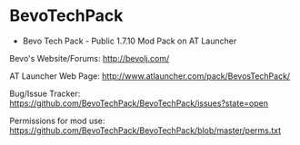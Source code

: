 BevoTechPack
============

- Bevo Tech Pack -
Public 1.7.10 Mod Pack on AT Launcher

Bevo's Website/Forums: http://bevolj.com/

AT Launcher Web Page: http://www.atlauncher.com/pack/BevosTechPack/

Bug/Issue Tracker: https://github.com/BevoTechPack/BevoTechPack/issues?state=open

Permissions for mod use: https://github.com/BevoTechPack/BevoTechPack/blob/master/perms.txt